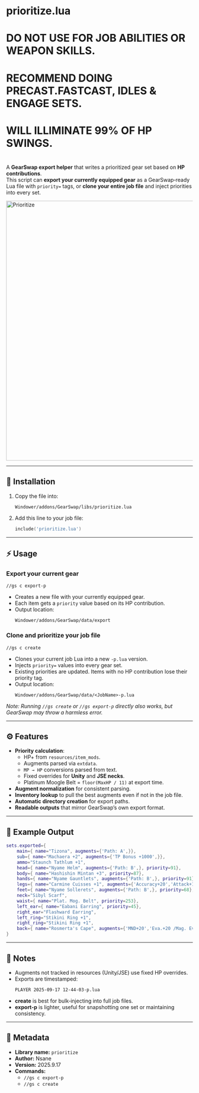 # prioritize.lua
#
#
# DO NOT USE FOR JOB ABILITIES OR WEAPON SKILLS.
# RECOMMEND DOING PRECAST.FASTCAST, IDLES & ENGAGE SETS.
# WILL ILLIMINATE 99% OF HP SWINGS.
#
#
A **GearSwap export helper** that writes a prioritized gear set based on **HP contributions**.  
This script can **export your currently equipped gear** as a GearSwap‐ready Lua file with `priority=` tags, or **clone your entire job file** and inject priorities into every set.

<img width="1149" height="699" alt="Prioritize" src="https://github.com/user-attachments/assets/610f25c8-b8ff-4e3a-af13-0078bc5d9aac" />

---

## 📂 Installation

1. Copy the file into:
   ```
   Windower/addons/GearSwap/libs/prioritize.lua
   ```
2. Add this line to your job file:
   ```lua
   include('prioritize.lua')
   ```

---

## ⚡ Usage

### Export your current gear
```
//gs c export-p
```
- Creates a new file with your currently equipped gear.
- Each item gets a `priority` value based on its HP contribution.
- Output location:
  ```
  Windower/addons/GearSwap/data/export
  ```

### Clone and prioritize your job file
```
//gs c create
```
- Clones your current job Lua into a new `-p.lua` version.  
- Injects `priority=` values into every gear set.  
- Existing priorities are updated. Items with no HP contribution lose their priority tag.
- Output location:
  ```
  Windower/addons/GearSwap/data/<JobName>-p.lua
  ```

*Note: Running `//gs create` or `//gs export-p` directly also works, but GearSwap may throw a harmless error.*

---

## ⚙️ Features

- **Priority calculation**:
  - HP+ from `resources/item_mods`.
  - Augments parsed via `extdata`.
  - `MP → HP` conversions parsed from text.
  - Fixed overrides for **Unity** and **JSE necks**.
  - Platinum Moogle Belt = `floor(MaxHP / 11)` at export time.
- **Augment normalization** for consistent parsing.
- **Inventory lookup** to pull the best augments even if not in the job file.
- **Automatic directory creation** for export paths.
- **Readable outputs** that mirror GearSwap’s own export format.

---

## 📝 Example Output

```lua
sets.exported={
    main={ name="Tizona", augments={'Path: A',}},
    sub={ name="Machaera +2", augments={'TP Bonus +1000',}},
    ammo="Staunch Tathlum +1",
    head={ name="Nyame Helm", augments={'Path: B',}, priority=91},
    body={ name="Hashishin Mintan +3", priority=87},
    hands={ name="Nyame Gauntlets", augments={'Path: B',}, priority=91},
    legs={ name="Carmine Cuisses +1", augments={'Accuracy+20','Attack+12','\"Dual Wield\"+6',}, priority=50},
    feet={ name="Nyame Sollerets", augments={'Path: B',}, priority=68},
    neck="Sibyl Scarf",
    waist={ name="Plat. Mog. Belt", priority=253},
    left_ear={ name="Eabani Earring", priority=45},
    right_ear="Flashward Earring",
    left_ring="Stikini Ring +1",
    right_ring="Stikini Ring +1",
    back={ name="Rosmerta's Cape", augments={'MND+20','Eva.+20 /Mag. Eva.+20','Mag. Evasion+10','\"Cure\" potency +10%','Phys. dmg. taken-10%',}},
}
```

---

## 📌 Notes

- Augments not tracked in resources (Unity/JSE) use fixed HP overrides.
- Exports are timestamped:
  ```
  PLAYER 2025-09-17 12-44-03-p.lua
  ```
- **create** is best for bulk‐injecting into full job files.  
- **export-p** is lighter, useful for snapshotting one set or maintaining consistency.

---

## 👤 Metadata

- **Library name:** `prioritize`  
- **Author:** Nsane  
- **Version:** 2025.9.17  
- **Commands:**  
  - `//gs c export-p`  
  - `//gs c create`
